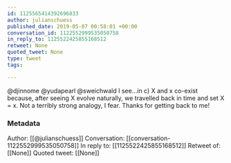 ```yaml
---
id: 1125565414392696833
author: julianschuess
published_date: 2019-05-07 00:58:01 +00:00
conversation_id: 1122552999535050758
in_reply_to: 1125522425855168512
retweet: None
quoted_tweet: None
type: tweet
tags:

---
```


@djinnome @yudapearl @sweichwald I see...in c) X and x co-exist because, after seeing X evolve naturally, we travelled back in time and set X = x. Not a terribly strong analogy, I fear. Thanks for getting back to me!

### Metadata

Author: [[@julianschuess]]
Conversation: [[conversation-1122552999535050758]]
In reply to: [[1125522425855168512]]
Retweet of: [[None]]
Quoted tweet: [[None]]
